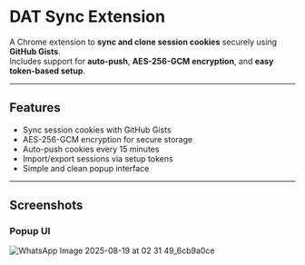 # DAT Sync Extension

A Chrome extension to **sync and clone session cookies** securely using **GitHub Gists**.  
Includes support for **auto-push**, **AES-256-GCM encryption**, and **easy token-based setup**.

---

##  Features
-  Sync session cookies with GitHub Gists
-  AES-256-GCM encryption for secure storage
-  Auto-push cookies every 15 minutes
-  Import/export sessions via setup tokens
-  Simple and clean popup interface

---

##  Screenshots

### Popup UI
![WhatsApp Image 2025-08-19 at 02 31 49_6cb9a0ce](https://github.com/user-attachments/assets/7625f0aa-07d5-4c5a-b7ae-18608bf9960f)



